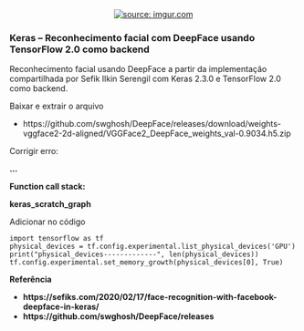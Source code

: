 <div style="text-align:center"><a href="https://www.youtube.com/watch?v=ymNdThkoWcY"><img src="https://i.imgur.com/jGN6Sey.jpg" title="source: imgur.com" /></a></div>

<h3>Keras – Reconhecimento facial com DeepFace usando TensorFlow 2.0 como backend</h3>

<p>Reconhecimento facial usando DeepFace a partir da implementação compartilhada por Sefik Ilkin Serengil com Keras 2.3.0 e TensorFlow 2.0 como backend.</p>

<p>Baixar e extrair o arquivo<p/>
<ul>
  <li>https://github.com/swghosh/DeepFace/releases/download/weights-vggface2-2d-aligned/VGGFace2_DeepFace_weights_val-0.9034.h5.zip</li>
</ul>


Corrigir erro:
<p><b>...</p></b>
<p><b>Function call stack:</p></b>
<p><b>keras_scratch_graph</p></b>

<p>Adicionar no código</p>

```
import tensorflow as tf
physical_devices = tf.config.experimental.list_physical_devices('GPU')
print("physical_devices-------------", len(physical_devices))
tf.config.experimental.set_memory_growth(physical_devices[0], True)
```

<b>Referência<b/>
<ul>
  <li>https://sefiks.com/2020/02/17/face-recognition-with-facebook-deepface-in-keras/</li>
  <li>https://github.com/swghosh/DeepFace/releases</li>
</ul>
